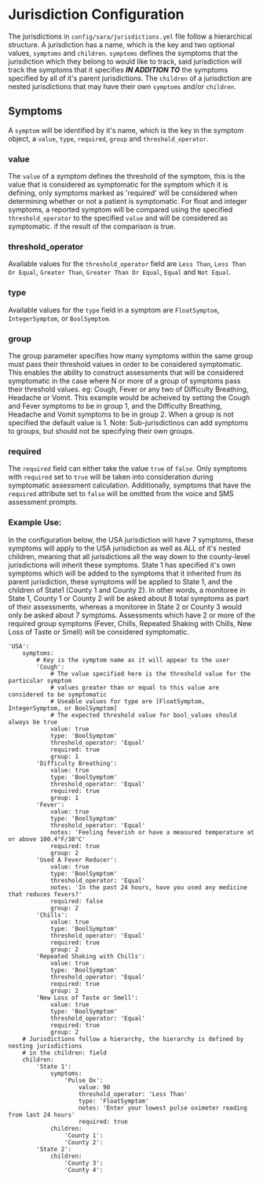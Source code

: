 # Jurisdiction Configuration
The jurisdictions in `config/sara/jurisdictions.yml` file follow a hierarchical structure. A jurisdiction has a name,
which is the key and two optional values, `symptoms` and `children`. `symptoms` defines the symptoms
that the jurisdiction which they belong to would like to track, said jurisdiction will track the
symptoms that it specifies ***IN ADDITION TO*** the symptoms specified by all of it's parent jurisdictions. The `children` of a jurisdiction are nested jurisdictions that may have their own `symptoms` and/or `children`.

## Symptoms
A `symptom` will be identified by it's name, which is the key in the symptom object, a `value`, `type`, `required`, `group` and `threshold_operator`.
### value
The `value` of a symptom defines the threshold of the symptom, this is the value that is considered as
symptomatic for the symptom which it is defining, only symptoms marked as 'required' will be considered when
determining whether or not a patient is symptomatic. For float and integer symptoms, a reported symptom 
will be compared using the specified `threshold_operator` to the specified `value` and will be considered as symptomatic. if the result of the comparison is true.
### threshold_operator
Available values for the `threshold_operator` field are `Less Than`, `Less Than Or Equal`,
`Greater Than`, `Greater Than Or Equal`, `Equal` and `Not Equal`.
### type
Available values for the `type` field in a symptom are `FloatSymptom`, `IntegerSymptom`, or `BoolSymptom`.
### group
The group parameter specifies how many symptoms within the same group must pass their threshold values in order to be considered symptomatic. This enables the ability to construct assessments that will be considered symptomatic in the case where N or more of a group of symptoms pass their threshold values. eg: Cough, Fever or any two of Difficulty Breathing, Headache or Vomit. This example would be acheived by setting the Cough and Fever symptoms to be in group 1, and the Difficulty Breathing, Headache and Vomit symptoms to be in group 2. When a group is not specified the default value is 1.
Note: Sub-jurisdictinos can add symptoms to groups, but should not be specifying their own groups.
### required
The `required` field can either take the value `true` of `false`. Only symptoms with `required` set to `true` will be taken into consideration during symptomatic assessment calculation. Additionally, symptoms that have the `required` attribute set to `false` will be omitted from the voice and SMS assessment prompts.

### Example Use:

In the configuration below, the USA jurisdiction will have 7 symptoms, these symptoms will apply to the
USA jurisdiction as well as ALL of it's nested children, meaning that all jurisdictions all the way down
to the county-level jurisdictions will inherit these symptoms. State 1 has specified it's own symptoms which
will be added to the symptoms that it inherited from its parent jurisdiction, these symptoms will be applied
to State 1, and the children of State1 (County 1  and County 2). In other words, a monitoree in State 1,
County 1 or County 2 will be asked about 8 total symptoms as part of their assessments, whereas a monitoree in State 2 or County 3 would only be asked about 7 symptoms. Assessments which have 2 or more of the required group symptoms (Fever, Chills, Repeated Shaking with Chills, New Loss of Taste or Smell) will be considered symptomatic.

```
'USA':
    symptoms:
        # Key is the symptom name as it will appear to the user
        'Cough':
            # The value specified here is the threshold value for the particular symptom
            # values greater than or equal to this value are considered to be symptomatic
            # Useable values for type are [FloatSymptom, IntegerSymptom, or BoolSymptom]
            # The expected threshold value for bool_values should always be true
            value: true
            type: 'BoolSymptom'
            threshold_operator: 'Equal'
            required: true
            group: 1
        'Difficulty Breathing':
            value: true
            type: 'BoolSymptom'
            threshold_operator: 'Equal'
            required: true
            group: 1
        'Fever':
            value: true
            type: 'BoolSymptom'
            threshold_operator: 'Equal'
            notes: 'Feeling feverish or have a measured temperature at or above 100.4°F/38°C'
            required: true
            group: 2
        'Used A Fever Reducer':
            value: true
            type: 'BoolSymptom'
            threshold_operator: 'Equal'
            notes: 'In the past 24 hours, have you used any medicine that reduces fevers?'
            required: false
            group: 2
        'Chills':
            value: true
            type: 'BoolSymptom'
            threshold_operator: 'Equal'
            required: true
            group: 2
        'Repeated Shaking with Chills':
            value: true
            type: 'BoolSymptom'
            threshold_operator: 'Equal'
            required: true
            group: 2
        'New Loss of Taste or Smell':
            value: true
            type: 'BoolSymptom'
            threshold_operator: 'Equal'
            required: true
            group: 2
    # Jurisdictions follow a hierarchy, the hierarchy is defined by nesting jurisdictions
    # in the children: field
    children:
        'State 1':
            symptoms:
                'Pulse Ox':
                    value: 90
                    threshold_operator: 'Less Than'
                    type: 'FloatSymptom'
                    notes: 'Enter your lowest pulse oximeter reading from last 24 hours'
                    required: true
            children:
                'County 1':
                'County 2':
        'State 2':
            children:
                'County 3':
                'County 4':
```
